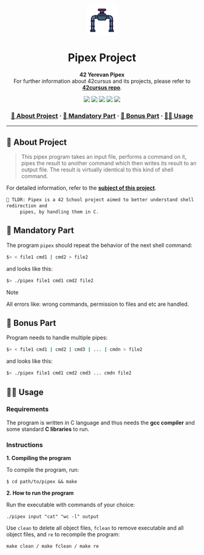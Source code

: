 <a name="readme-top"></a>
<div align="center">
  <!-- Logo -->
  <a href="https://github.com/dpetrosy/42-Pipex">
  <img src="README_files/logo.png" alt="Logo" width="80" height="80">
  </a>

  <!-- Project Name -->
  <h1>Pipex Project</h1>

  <!-- Short Description -->
  <p align="center">
	  <b>42 Yerevan Pipex</b><br>
	  For further information about 42cursus and its projects, please refer to <a href="https://github.com/dpetrosy/42cursus"><b>42cursus repo</b></a>.
  </p>

  <!-- Badges -->
  <p>
    <img src="https://img.shields.io/badge/score-115%20%2F%20100-success?style=for-the-badge" />
    <img src="https://img.shields.io/github/repo-size/dpetrosy/42-Pipex?style=for-the-badge&logo=github">
    <img src="https://img.shields.io/github/languages/count/dpetrosy/42-Pipex?style=for-the-badge&logo=" />
    <img src="https://img.shields.io/github/languages/top/dpetrosy/42-Pipex?style=for-the-badge" />
    <img src="https://img.shields.io/github/last-commit/dpetrosy/42-Pipex?style=for-the-badge" />
  </p>

  <h3>
      <a href="#-about-project">📜 About Project</a>
    <span> · </span>
      <a href="#-mandatory-part">🔷 Mandatory Part</a>
    <span> · </span>
	  <a href="#-bonus-part">🌟 Bonus Part</a>
    <span> · </span>
      <a href="#-usage">👨‍💻 Usage</a>
  </h3>
</div>

---

## 📜 About Project

> This pipex program takes an input file, performs a command on it, pipes the result to another command which then writes its result to an output file. The result is virtually identical to this kind of shell command.

For detailed information, refer to the [**subject of this project**](README_files/pipex_subject.pdf).

	🚀 TLDR: Pipex is a 42 School project aimed to better understand shell redirection and 
 		 pipes, by handling them in C.

## 🔷 Mandatory Part

The program `pipex` should repeat the behavior of the next shell command:
```bash
$> < file1 cmd1 | cmd2 > file2
```
and looks like this:
```bash
$> ./pipex file1 cmd1 cmd2 file2
```

> [!NOTE]  
> All errors like: wrong commands,  permission to files and etc are handled.

## 🌟 Bonus Part

Program needs to handle multiple pipes:
```bash
$> < file1 cmd1 | cmd2 | cmd3 | ... | cmdn > file2
```

and looks like this:
```bash
$> ./pipex file1 cmd1 cmd2 cmd3 ... cmdn file2
```

## 👨‍💻 Usage
### Requirements

The program is written in C language and thus needs the **gcc compiler** and some standard **C libraries** to run.

### Instructions

**1. Compiling the program**

To compile the program, run:

```shell
$ cd path/to/pipex && make
```

**2. How to run the program**

Run the executable with commands of your choice:
```shell
./pipex input "cat" "wc -l" output
```

Use `clean` to delete all object files, `fclean` to remove executable and all object files, and `re` to recompile the program:
```shell
make clean / make fclean / make re
```
